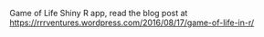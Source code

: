 Game of Life Shiny R app, read the blog post at https://rrrventures.wordpress.com/2016/08/17/game-of-life-in-r/
